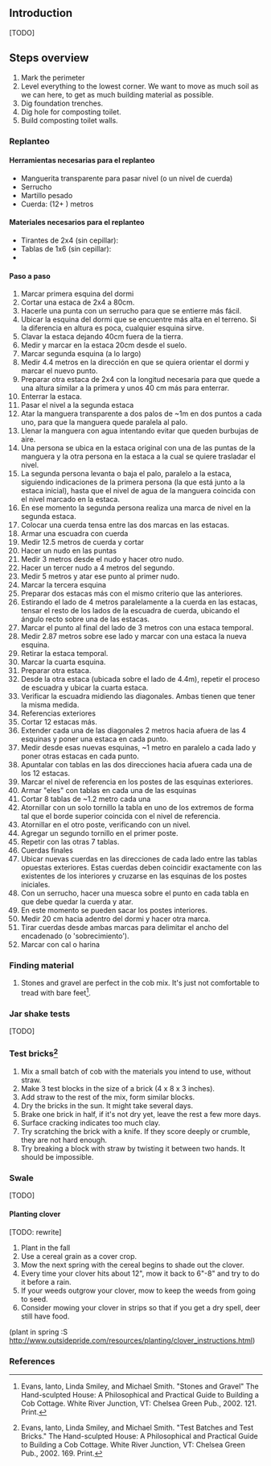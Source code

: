 ## Introduction 
[TODO]

## Steps overview
1. Mark the perimeter
2. Level everything to the lowest corner. We want to move as much soil as we can here, to get as much building material as possible.
3. Dig foundation trenches.
4. Dig hole for composting toilet.
5. Build composting toilet walls.

### Replanteo
#### Herramientas necesarias para el replanteo
* Manguerita transparente para pasar nivel (o un nivel de cuerda)
* Serrucho 
* Martillo pesado
* Cuerda: (12+ )  metros

#### Materiales necesarios para el replanteo
* Tirantes de 2x4 (sin cepillar):
* Tablas de 1x6 (sin cepillar): 
* 

#### Paso a paso
1. Marcar primera esquina del dormi
  1. Cortar una estaca de 2x4 a 80cm.
  2. Hacerle una punta con un serrucho para que se entierre más fácil.
  3. Ubicar la esquina del dormi que se encuentre más alta en el terreno. Si la diferencia en altura es poca, cualquier esquina sirve. 
  4. Clavar la estaca dejando 40cm fuera de la tierra.
  5. Medir y marcar en la estaca 20cm desde el suelo.
2.  Marcar segunda esquina (a lo largo)
  1. Medir 4.4 metros en la dirección en que se quiera orientar el dormi y marcar el nuevo punto.
  2. Preparar otra estaca de 2x4 con la longitud necesaria para que quede a una altura similar a la primera y unos 40 cm más para enterrar.
  3. Enterrar la estaca.
3. Pasar el nivel a la segunda estaca
  1. Atar la manguera transparente a dos palos de ~1m en dos puntos a cada uno, para que la manguera quede paralela al palo.
  2. Llenar la manguera con agua intentando evitar que queden burbujas de aire.
  3. Una persona se ubica en la estaca original con una de las puntas de la manguera y la otra persona en la estaca a la cual se quiere trasladar el nivel.
  4. La segunda persona levanta o baja el palo, paralelo a la estaca, siguiendo indicaciones de la primera persona (la que está junto a la estaca inicial), hasta que el nivel de agua de la manguera coincida con el nivel marcado en la estaca.
  5. En ese momento la segunda persona realiza una marca de nivel en la segunda estaca. 
4. Colocar una cuerda tensa entre las dos marcas en las estacas.  
5. Armar una escuadra con cuerda
  1. Medir 12.5 metros de cuerda y cortar
  2. Hacer un nudo en las puntas
  3. Medir 3 metros desde el nudo y hacer otro nudo.
  4. Hacer un tercer nudo a 4 metros del segundo.
  5. Medir 5 metros y atar ese punto al primer nudo. 
5. Marcar la tercera esquina
  1. Preparar dos estacas más con el mismo criterio que las anteriores.
  2. Estirando el lado de 4 metros paralelamente a la cuerda en las estacas, tensar el resto de los lados de la escuadra de cuerda, ubicando el ángulo recto sobre una de las estacas.
  3. Marcar el punto al final del lado de 3 metros con una estaca temporal.
  4. Medir 2.87 metros sobre ese lado y marcar con una estaca la nueva esquina.
  5. Retirar la estaca temporal.
6. Marcar la cuarta esquina.
  1. Preparar otra estaca.
  2. Desde la otra estaca (ubicada sobre el lado de 4.4m), repetir el proceso de escuadra y ubicar la cuarta estaca.
7. Verificar la escuadra midiendo las diagonales. Ambas tienen que tener la misma medida.
8. Referencias exteriores
  1. Cortar 12 estacas más. 
  2. Extender cada una de las diagonales 2 metros hacia afuera de las 4 esquinas y  poner una estaca en cada punto.
  3. Medir desde esas nuevas esquinas, ~1 metro en paralelo a cada lado y poner otras estacas en cada punto. 
  4. Apuntalar con tablas en las dos direcciones hacia afuera cada una de los 12 estacas.
  5. Marcar el nivel de referencia en los postes de las esquinas exteriores.
10. Armar "eles" con tablas en cada una de las esquinas 
  1. Cortar 8 tablas de ~1.2 metro cada una
  2. Atornillar con un solo tornillo la tabla en uno de los extremos de forma tal que el borde superior coincida con el nivel de referencia. 
  3. Atornillar en el otro poste, verificando con un nivel.
  4. Agregar un segundo tornillo en el primer poste.
  5. Repetir con las otras 7 tablas.
11. Cuerdas finales
  1. Ubicar nuevas cuerdas en las direcciones de cada lado entre las tablas opuestas exteriores. Estas cuerdas deben coincidir exactamente con las existentes de los interiores y cruzarse en las esquinas de los postes iniciales. 
  2. Con un serrucho, hacer una muesca sobre el punto en cada tabla en que debe quedar la cuerda y atar.
  3. En este momento se pueden sacar los postes interiores.
  3. Medir 20 cm hacia adentro del dormi y hacer otra marca.
  4. Tirar cuerdas desde ambas marcas para delimitar el ancho del encadenado (o 'sobrecimiento').
  5. Marcar con cal o harina



### Finding material
1. Stones and gravel are perfect in the cob mix. It's just not comfortable to tread with bare feet[^evans-gravel].

### Jar shake tests
[TODO]

### Test bricks[^evans-bricks]
1. Mix a small batch of cob with the materials you intend to use, without straw.
2. Make 3 test blocks in the size of a brick (4 x 8 x 3 inches).
3. Add straw to the rest of the mix, form similar blocks.
4. Dry the bricks in the sun. It might take several days.
5. Brake one brick in half, if it's not dry yet, leave the rest a few more days.
6. Surface cracking indicates too much clay.
7. Try scratching the brick with a knife. If they score deeply or crumble, they are not hard enough.
8. Try breaking a block with straw by twisting it between two hands. It should be impossible.


### Swale
[TODO]

#### Planting clover

[TODO: rewrite]
1. Plant in the fall
2. Use a cereal grain as a cover crop.
3. Mow the next spring with the cereal begins to shade out the clover.
4. Every time your clover hits about 12", mow it back to 6"-8" and try to do it before a rain.
5. If your weeds outgrow your clover, mow to keep the weeds from going to seed.
6. Consider mowing your clover in strips so that if you get a dry spell, deer still have food.

(plant in spring :S http://www.outsidepride.com/resources/planting/clover_instructions.html)


### References
[^evans-gravel]: Evans, Ianto, Linda Smiley, and Michael Smith. "Stones and Gravel" The Hand-sculpted House: A Philosophical and Practical Guide to Building a Cob Cottage. White River Junction, VT: Chelsea Green Pub., 2002. 121. Print.

[^evans-bricks]: Evans, Ianto, Linda Smiley, and Michael Smith. "Test Batches and Test Bricks." The Hand-sculpted House: A Philosophical and Practical Guide to Building a Cob Cottage. White River Junction, VT: Chelsea Green Pub., 2002. 169. Print.